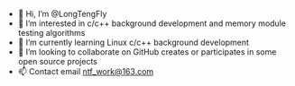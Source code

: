 - 👋 Hi, I’m @LongTengFly
- 👀 I’m interested in c/c++ background development and memory module testing algorithms
- 🌱 I’m currently learning Linux c/c++ background development
- 💞️ I’m looking to collaborate on GitHub creates or participates in some open source projects
- 📫 Contact email ntf_work@163.com

<!---
LongTengFly/LongTengFly is a ✨ special ✨ repository because its `README.md` (this file) appears on your GitHub profile.
You can click the Preview link to take a look at your changes.
--->
